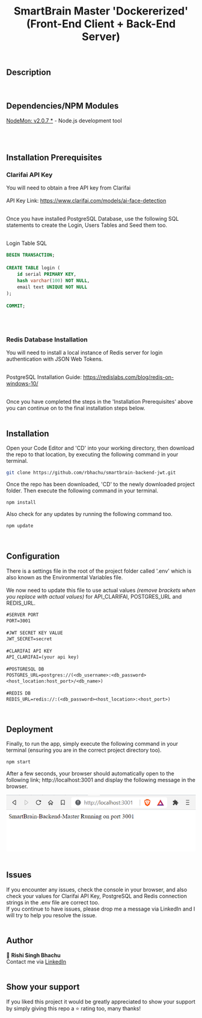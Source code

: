 <h1 align="center">SmartBrain Master 'Dockererized' (Front-End Client + Back-End Server) </h1>
<br>


## Description
<p>
</p><br>


## Dependencies/NPM Modules
[NodeMon: v2.0.7 *](https://www.npmjs.com/package/nodemon) - Node.js development tool
<br>

<br><br>


## Installation Prerequisites

### Clarifai API Key
You will need to obtain a free API key from Clarifai<br><br>
API Key Link: https://www.clarifai.com/models/ai-face-detection
<br><br>


Once you have installed PostgreSQL Database, use the following SQL statements to create the Login, Users Tables and Seed them too.
<br><br>


Login Table SQL
````sql
BEGIN TRANSACTION;

CREATE TABLE login (
    id serial PRIMARY KEY,
    hash varchar(100) NOT NULL,
    email text UNIQUE NOT NULL
);

COMMIT;
````
<br><br>


### Redis Database Installation
You will need to install a local instance of Redis server for login authentication with JSON Web Tokens.
<br><br>

PostgreSQL Installation Guide: https://redislabs.com/blog/redis-on-windows-10/
<br><br>

Once you have completed the steps in the 'Installation Prerequisites' above you can continue on to the final installation steps below.
<br><br>


## Installation 
<p>Open your Code Editor and 'CD' into your working directory, then download the repo to that location, by executing the following command in your terminal.<p>

```sh
git clone https://github.com/rbhachu/smartbrain-backend-jwt.git
```

<p>Once the repo has been downloaded, 'CD' to the newly downloaded project folder. Then execute the following command in your terminal.<p>

```sh
npm install
```

<p>Also check for any updates by running the following command too.<p>

```sh
npm update
```
<br>


## Configuration
<p>There is a settings file in the root of the project folder called '.env' which is also known as the Environmental Variables file.
<br><br>
We now need to update this file to use actual values <i>(remove brackets when you replace with actual values)</i> for API_CLARIFAI, POSTGRES_URL and REDIS_URL.
<br>

```env
#SERVER PORT
PORT=3001

#JWT SECRET KEY VALUE
JWT_SECRET=secret

#CLARIFAI API KEY
API_CLARIFAI=(your api key)

#POSTGRESQL DB
POSTGRES_URL=postgres://(<db_username>:<db_password><host_location:host_port>/<db_name>)

#REDIS DB
REDIS_URL=redis://:(<db_password><host_location>:<host_port>)
```
<br>


## Deployment
<p>Finally, to run the app, simply execute the following command in your terminal (ensuring you are in the correct project directory too).</p>

```sh
npm start
```

<p>After a few seconds, your browser should automatically open to the following link; http://localhost:3001 and display the following message in the browser.</p>

![SmartBrain Preview](./imgs-readme/site-preview.png)
<br><br>


## Issues
If you encounter any issues, check the console in your browser, and also check your values for Clarifai API Key, PostgreSQL and Redis connection strings in the .env file are correct too.
<br> 
If you continue to have issues, please drop me a message via LinkedIn and I will try to help you resolve the issue.
<br><br>


## Author
👤 **Rishi Singh Bhachu**<br>
Contact me via [LinkedIn](https://www.linkedin.com/in/rishisinghbhachu/)
<br><br>


## Show your support
If you liked this project it would be greatly appreciated to show your support by simply giving this repo a ⭐️ rating too, many thanks!